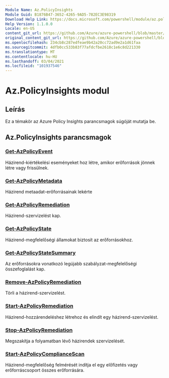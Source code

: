 ```yaml
---
Module Name: Az.PolicyInsights
Module Guid: B1876B47-3652-4265-9AD5-782EC3E98319
Download Help Link: https://docs.microsoft.com/powershell/module/az.policyinsights
Help Version: 1.1.0.0
Locale: en-US
content_git_url: https://github.com/Azure/azure-powershell/blob/master/src/PolicyInsights/PolicyInsights/help/Az.PolicyInsights.md
original_content_git_url: https://github.com/Azure/azure-powershell/blob/master/src/PolicyInsights/PolicyInsights/help/Az.PolicyInsights.md
ms.openlocfilehash: 234cb8c287edfeae9b42a20cc72ad9e2a1d61faa
ms.sourcegitcommit: 4dfb0cc533b83f77afdcfbe2618c1e6c8d221330
ms.translationtype: MT
ms.contentlocale: hu-HU
ms.lasthandoff: 03/04/2021
ms.locfileid: "101937546"
---
```

# Az.PolicyInsights modul
## Leírás
Ez a témakör az Azure Policy Insights parancsmagok súgóját mutatja be.

## Az.PolicyInsights parancsmagok
### [Get-AzPolicyEvent](Get-AzPolicyEvent.md)
Házirend-kiértékelési eseményeket hoz létre, amikor erőforrások jönnek létre vagy frissülnek.

### [Get-AzPolicyMetadata](Get-AzPolicyMetadata.md)
Házirend metaadat-erőforrásainak lekérte

### [Get-AzPolicyRemediation](Get-AzPolicyRemediation.md)
Házirend-szervizelést kap.

### [Get-AzPolicyState](Get-AzPolicyState.md)
Házirend-megfelelőségi államokat biztosít az erőforrásokhoz.

### [Get-AzPolicyStateSummary](Get-AzPolicyStateSummary.md)
Az erőforrásokra vonatkozó legújabb szabályzat-megfelelőségi összefoglalást kap.

### [Remove-AzPolicyRemediation](Remove-AzPolicyRemediation.md)
Törli a házirend-szervizelést.

### [Start-AzPolicyRemediation](Start-AzPolicyRemediation.md)
Házirend-hozzárendeléshez létrehoz és elindít egy házirend-szervizelést.

### [Stop-AzPolicyRemediation](Stop-AzPolicyRemediation.md)
Megszakítja a folyamatban lévő házirendek szervizelését.

### [Start-AzPolicyComplianceScan](Start-AzPolicyComplianceScan.md)
Házirend-megfelelőség felmérését indítja el egy előfizetés vagy erőforráscsoport összes erőforrására.

